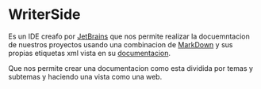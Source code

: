 # WriterSide

Es un IDE creafo por [JetBrains](https://www.jetbrains.com/ "Herramientas escenciales para desarrolladores y equipos ")
que nos permite realizar la docuemntacion de nuestros proyectos usando una combinacion
de [MarkDown](https://www.markdownguide.org/basic-syntax/ "Lenguaje de marcado") y sus propias etiquetas xml vista en
su [documentacion](https://www.jetbrains.com/help/writerside/discover-writerside.html "Documentacion Writerside").

Que nos permite crear una documentacion como esta dividida por temas y subtemas y haciendo una vista como una web.